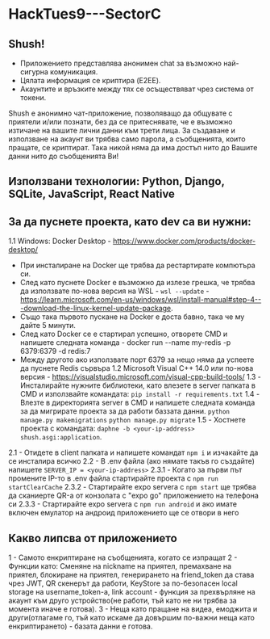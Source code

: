 # HackTues9---SectorC

## Shush!
 - Приложението представлява анонимен chat за възможно най-сигурна комуникация. 
 - Цялата информация се криптира (E2EE).
 - Акаунтите и връзките между тях се осъществяват чрез система от токени.
  
 Shush e анонимно чат-приложение, позволяващо да общувате с приятели и/или познати, без да се притеснявате, че е възможно изтичане на вашите лични данни към трети лица. За създаване и използване на акаунт ви трябва само парола, а съобщенията, които пращате, се криптират. Така никой няма да има достъп нито до Вашите данни нито до съобщенията Ви!
  
## Използвани технологии: Python, Django, SQLite, JavaScript, React Native

## За да пуснете проекта, като dev са ви нужни:
1.1 Windows: Docker Desktop - https://www.docker.com/products/docker-desktop/
 - При инсталиране на Docker ще трябва да рестартирате компютъра си.
 - След като пуснете Docker  е възможно да излезе грешка, че трябва да използвате по-нова версия на WSL - `wsl --update` - https://learn.microsoft.com/en-us/windows/wsl/install-manual#step-4---download-the-linux-kernel-update-package.
 - Също така първото пускане на Docker е доста бавно, така че му дайте 5 минути.
 - След като Docker се е стартирал успешно, отворете CMD и напишете следната команда - docker run --name my-redis -p 6379:6379 -d redis:7
 - Между другото ако използвате порт 6379 за нещо няма да успеете да пуснете Redis сървъра
1.2 Microsoft Visual C++ 14.0 или по-нова версия - https://visualstudio.microsoft.com/visual-cpp-build-tools/
1.3 - Инсталирайте нужните библиотеки, като влезете в server папката в CMD и използвайте командата: `pip install -r requirements.txt`
1.4 - Влезте в директорията server в CMD и напишете следната команда за да мигрирате проекта за да работи баззата данни. 
    `python manage.py makemigrations`
    `python manage.py migrate`
1.5 - Хостнете проекта с командата: `daphne -b <your-ip-address> shush.asgi:application`.

2.1 - Отидете в client папката и напишете командат `npm i` и изчакайте да се инсталира всичко
2.2 - В .env файла (ако нямате такъв го създайте) напишете `SERVER_IP = <your-ip-address>`
2.3.1 - Когато за първи път промените IP-то в .env файла стартирайте проекта с `npm run startClearCache`
2.3.2 - Стартирайте expo servera с `npm start` ще трябва да сканиерте QR-а от конзолата с "expo go" приложението на телефона си
2.3.3 - Стартирайте expo servera с `npm run android` и ако имате включен емулатор на андроид приложението ще се отвори в него

## Какво липсва от приложението
1 - Самото енкриптиране на съобщенията, когато се изпращат
2 - Функции като: Сменяне на nickname на приятел, премахване на приятел, блокиране на приятел, генерирането на friend_token да става чрез JWT, QR скенерът да работи, KeyStore за по-безопасен local storage на username_token-a, link account - функция за прехвърляне на акаунт към друго устройство(не работи, тъй като не ни трябва за момента иначе е готова).
3 - Неща като пращане на видеа, емоджита и други(отлагаме го, тъй като искаме да довършим по-важни неща като енкриптирането) - базата данни е готова.
